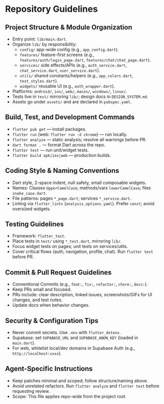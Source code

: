 # Repository Guidelines

## Project Structure & Module Organization
- Entry point: `lib/main.dart`.
- Organize `lib/` by responsibility:
  - `config/` app-wide config (e.g., `app_config.dart`).
  - `features/` feature-first screens (e.g., `features/auth/login_page.dart`, `features/chat/chat_page.dart`).
  - `services/` side effects/APIs (e.g., `auth_service.dart`, `chat_service.dart`, `user_service.dart`).
  - `utils/` shared constants/helpers (e.g., `app_colors.dart`, `text_styles.dart`).
  - `widgets/` reusable UI (e.g., `auth_wrapper.dart`).
- Platforms: `android/`, `ios/`, `web/`, `macos/`, `windows/`, `linux/`.
- Tests live in `test/` mirroring `lib/`; design docs in `DESIGN_SYSTEM.md`.
- Assets go under `assets/` and are declared in `pubspec.yaml`.

## Build, Test, and Development Commands
- `flutter pub get` — install packages.
- `flutter run` (web: `flutter run -d chrome`) — run locally.
- `flutter analyze` — static analysis; resolve all warnings before PR.
- `dart format .` — format Dart across the repo.
- `flutter test` — run unit/widget tests.
- `flutter build apk|ios|web` — production builds.

## Coding Style & Naming Conventions
- Dart style, 2-space indent, null safety, small composable widgets.
- Names: Classes `UpperCamelCase`; methods/vars `lowerCamelCase`; files `snake_case.dart`.
- File patterns: pages `*_page.dart`; services `*_service.dart`.
- Linting via `flutter_lints` (`analysis_options.yaml`). Prefer `const`; avoid oversized widgets.

## Testing Guidelines
- Framework: `flutter_test`.
- Place tests in `test/` using `*_test.dart`, mirroring `lib/`.
- Focus widget tests on pages; unit tests on services/utils.
- Cover critical flows (auth, navigation, profile, chat). Run `flutter test` before PR.

## Commit & Pull Request Guidelines
- Conventional Commits (e.g., `feat:`, `fix:`, `refactor:`, `chore:`, `docs:`).
- Keep PRs small and focused.
- PRs include: clear description, linked issues, screenshots/GIFs for UI changes, and test notes.
- Update docs when behavior changes.

## Security & Configuration Tips
- Never commit secrets. Use `.env` with `flutter_dotenv`.
- Supabase: set `SUPABASE_URL` and `SUPABASE_ANON_KEY` (loaded in `main.dart`).
- For web, whitelist local/dev domains in Supabase Auth (e.g., `http://localhost:xxxx`).

## Agent-Specific Instructions
- Keep patches minimal and scoped; follow structure/naming above.
- Avoid unrelated refactors. Run `flutter analyze` and `flutter test` before requesting review.
- Scope: This file applies repo-wide from the project root.

